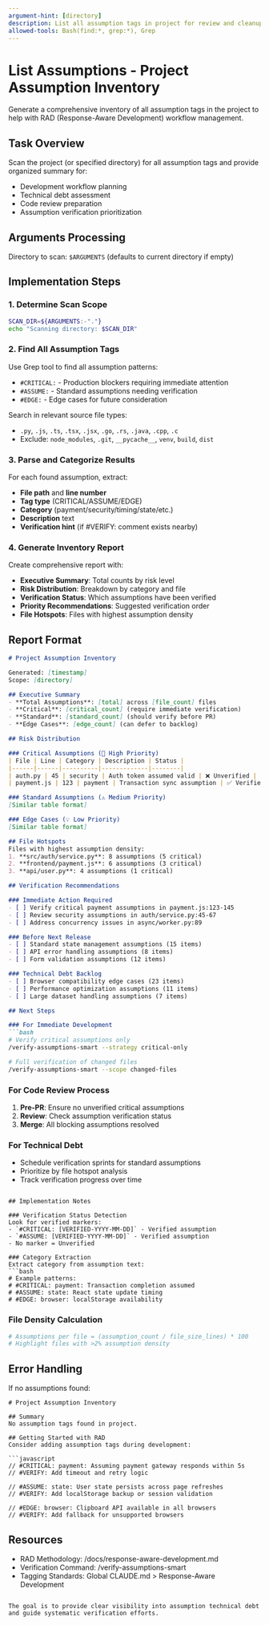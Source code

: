 ```yaml
---
argument-hint: [directory]
description: List all assumption tags in project for review and cleanup
allowed-tools: Bash(find:*, grep:*), Grep
---
```


# List Assumptions - Project Assumption Inventory

Generate a comprehensive inventory of all assumption tags in the project to help with RAD (Response-Aware Development) workflow management.

## Task Overview

Scan the project (or specified directory) for all assumption tags and provide organized summary for:

- Development workflow planning
- Technical debt assessment  
- Code review preparation
- Assumption verification prioritization

## Arguments Processing

Directory to scan: `$ARGUMENTS` (defaults to current directory if empty)

## Implementation Steps

### 1. Determine Scan Scope

```bash
SCAN_DIR=${ARGUMENTS:-"."}
echo "Scanning directory: $SCAN_DIR"
```

### 2. Find All Assumption Tags

Use Grep tool to find all assumption patterns:

- `#CRITICAL:` - Production blockers requiring immediate attention
- `#ASSUME:` - Standard assumptions needing verification
- `#EDGE:` - Edge cases for future consideration

Search in relevant source file types:

- `.py`, `.js`, `.ts`, `.tsx`, `.jsx`, `.go`, `.rs`, `.java`, `.cpp`, `.c`
- Exclude: `node_modules`, `.git`, `__pycache__`, `venv`, `build`, `dist`

### 3. Parse and Categorize Results

For each found assumption, extract:

- **File path** and **line number**
- **Tag type** (CRITICAL/ASSUME/EDGE)  
- **Category** (payment/security/timing/state/etc.)
- **Description** text
- **Verification hint** (if #VERIFY: comment exists nearby)

### 4. Generate Inventory Report

Create comprehensive report with:

- **Executive Summary**: Total counts by risk level
- **Risk Distribution**: Breakdown by category and file
- **Verification Status**: Which assumptions have been verified
- **Priority Recommendations**: Suggested verification order
- **File Hotspots**: Files with highest assumption density

## Report Format

```markdown
# Project Assumption Inventory

Generated: [timestamp]
Scope: [directory]

## Executive Summary
- **Total Assumptions**: [total] across [file_count] files
- **Critical**: [critical_count] (require immediate verification)
- **Standard**: [standard_count] (should verify before PR)  
- **Edge Cases**: [edge_count] (can defer to backlog)

## Risk Distribution

### Critical Assumptions (🚨 High Priority)
| File | Line | Category | Description | Status |
|------|------|----------|-------------|--------|
| auth.py | 45 | security | Auth token assumed valid | ❌ Unverified |
| payment.js | 123 | payment | Transaction sync assumption | ✅ Verified 2025-01-30 |

### Standard Assumptions (⚠️ Medium Priority)  
[Similar table format]

### Edge Cases (💡 Low Priority)
[Similar table format]

## File Hotspots
Files with highest assumption density:
1. **src/auth/service.py**: 8 assumptions (5 critical)
2. **frontend/payment.js**: 6 assumptions (3 critical)
3. **api/user.py**: 4 assumptions (1 critical)

## Verification Recommendations

### Immediate Action Required
- [ ] Verify critical payment assumptions in payment.js:123-145
- [ ] Review security assumptions in auth/service.py:45-67
- [ ] Address concurrency issues in async/worker.py:89

### Before Next Release
- [ ] Standard state management assumptions (15 items)
- [ ] API error handling assumptions (8 items)
- [ ] Form validation assumptions (12 items)

### Technical Debt Backlog  
- [ ] Browser compatibility edge cases (23 items)
- [ ] Performance optimization assumptions (11 items)
- [ ] Large dataset handling assumptions (7 items)

## Next Steps

### For Immediate Development
```bash
# Verify critical assumptions only
/verify-assumptions-smart --strategy critical-only

# Full verification of changed files  
/verify-assumptions-smart --scope changed-files
```

### For Code Review Process

1. **Pre-PR**: Ensure no unverified critical assumptions
2. **Review**: Check assumption verification status
3. **Merge**: All blocking assumptions resolved

### For Technical Debt

- Schedule verification sprints for standard assumptions
- Prioritize by file hotspot analysis  
- Track verification progress over time

```

## Implementation Notes

### Verification Status Detection
Look for verified markers:
- `#CRITICAL: [VERIFIED-YYYY-MM-DD]` - Verified assumption
- `#ASSUME: [VERIFIED-YYYY-MM-DD]` - Verified assumption  
- No marker = Unverified

### Category Extraction
Extract category from assumption text:
```bash
# Example patterns:
# #CRITICAL: payment: Transaction completion assumed
# #ASSUME: state: React state update timing
# #EDGE: browser: localStorage availability
```

### File Density Calculation

```bash
# Assumptions per file = (assumption_count / file_size_lines) * 100
# Highlight files with >2% assumption density
```

## Error Handling

If no assumptions found:

```
# Project Assumption Inventory

## Summary
No assumption tags found in project.

## Getting Started with RAD
Consider adding assumption tags during development:

```javascript  
// #CRITICAL: payment: Assuming payment gateway responds within 5s
// #VERIFY: Add timeout and retry logic

// #ASSUME: state: User state persists across page refreshes  
// #VERIFY: Add localStorage backup or session validation

// #EDGE: browser: Clipboard API available in all browsers
// #VERIFY: Add fallback for unsupported browsers
```

## Resources

- RAD Methodology: /docs/response-aware-development.md
- Verification Command: /verify-assumptions-smart
- Tagging Standards: Global CLAUDE.md > Response-Aware Development

```

The goal is to provide clear visibility into assumption technical debt and guide systematic verification efforts.
